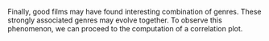 Finally, good films may have found interesting combination of genres. These strongly associated genres may evolve together. To observe this phenomenon, we can proceed to the computation of a correlation plot.